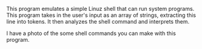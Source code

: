 This program emulates a simple Linuz shell that can run system programs. This program takes in the user's input as an array of strings, extracting this line into tokens. It then analyzes the shell command and interprets them.

I have a photo of the some shell commands you can make with this program.
